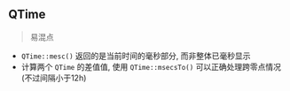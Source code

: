 ## QTime

> 易混点
- `QTime::mesc()` 返回的是当前时间的毫秒部分, 而非整体已毫秒显示
- 计算两个 `QTime` 的差值值, 使用 `QTime::msecsTo()` 可以正确处理跨零点情况(不过间隔小于12h)